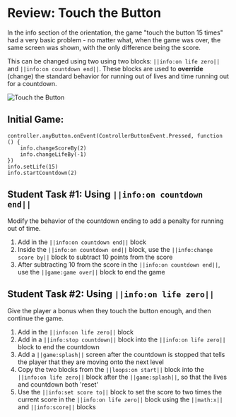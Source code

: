# Review: Touch the Button

In the info section of the orientation, the game "touch the button 15 times" had a very basic problem - no matter what, when the game was over, the same screen was shown, with the only difference being the score.

This can be changed using two using two blocks: ``||info:on life zero||`` and ``||info:on countdown end||``. These blocks are used to **override** (change) the standard behavior for running out of lives and time running out for a countdown.

![Touch the Button](/static/courses/csintro1/review/touch-the-button.gif)

## Initial Game:

```blocks
controller.anyButton.onEvent(ControllerButtonEvent.Pressed, function () {
    info.changeScoreBy(2)
    info.changeLifeBy(-1)
})
info.setLife(15)
info.startCountdown(2)
```

## Student Task #1: Using ``||info:on countdown end||``

Modify the behavior of the countdown ending to add a penalty for running out of time.

1. Add in the ``||info:on countdown end||`` block
2. Inside the ``||info:on countdown end||`` block, use the ``||info:change score by||`` block to subtract 10 points from the score
3. After subtracting 10 from the score in the ``||info:on countdown end||``, use the ``||game:game over||`` block to end the game

## Student Task #2: Using ``||info:on life zero||``

Give the player a bonus when they touch the button enough, and then continue the game.

1. Add in the ``||info:on life zero||`` block
2. Add in a ``||info:stop countdown||`` block into the ``||info:on life zero||`` block to end the countdown
3. Add a ``||game:splash||`` screen after the countdown is stopped that tells the player that they are moving onto the next level
4. Copy the two blocks from the ``||loops:on start||`` block into the ``||info:on life zero||`` block after the ``||game:splash||``, so that the lives and countdown both 'reset'
5. Use the ``||info:set score to||`` block to set the score to two times the current score in the ``||info:on life zero||`` block using the ``||math:x||`` and ``||info:score||`` blocks
